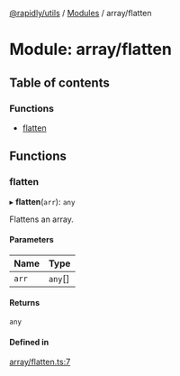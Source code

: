 [@rapidly/utils](../README.md) / [Modules](../modules.md) / array/flatten

# Module: array/flatten

## Table of contents

### Functions

- [flatten](array_flatten.md#flatten)

## Functions

### flatten

▸ **flatten**(`arr`): `any`

Flattens an array.

#### Parameters

| Name | Type |
| :------ | :------ |
| `arr` | `any`[] |

#### Returns

`any`

#### Defined in

[array/flatten.ts:7](https://github.com/canguser/rapidly-utils/blob/4eb51b4/main/array/flatten.ts#L7)
